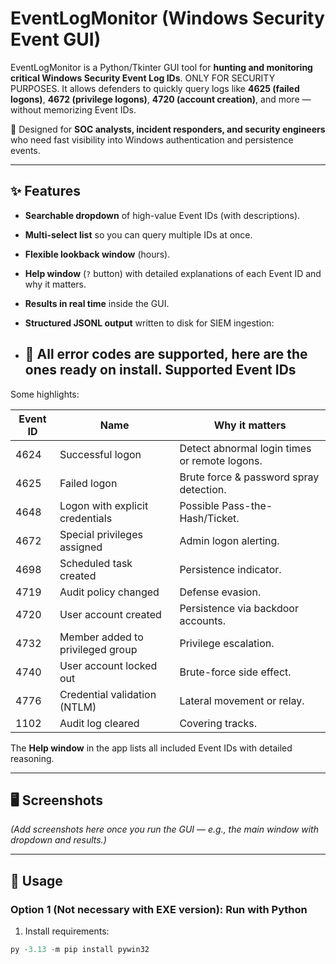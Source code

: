 # EventLogMonitor (Windows Security Event GUI)

EventLogMonitor is a Python/Tkinter GUI tool for **hunting and monitoring critical Windows Security Event Log IDs**. ONLY FOR SECURITY PURPOSES. 
It allows defenders to quickly query logs like **4625 (failed logons)**, **4672 (privilege logons)**, **4720 (account creation)**, and more — without memorizing Event IDs.

🚨 Designed for **SOC analysts, incident responders, and security engineers** who need fast visibility into Windows authentication and persistence events.

---

## ✨ Features

- **Searchable dropdown** of high-value Event IDs (with descriptions).
- **Multi-select list** so you can query multiple IDs at once.
- **Flexible lookback window** (hours).
- **Help window** (`?` button) with detailed explanations of each Event ID and why it matters.
- **Results in real time** inside the GUI.
- **Structured JSONL output** written to disk for SIEM ingestion:

- ## 🔑 All error codes are supported, here are the ones ready on install. Supported Event IDs

Some highlights:

| Event ID | Name | Why it matters |
|----------|------|----------------|
| 4624 | Successful logon | Detect abnormal login times or remote logons. |
| 4625 | Failed logon | Brute force & password spray detection. |
| 4648 | Logon with explicit credentials | Possible Pass-the-Hash/Ticket. |
| 4672 | Special privileges assigned | Admin logon alerting. |
| 4698 | Scheduled task created | Persistence indicator. |
| 4719 | Audit policy changed | Defense evasion. |
| 4720 | User account created | Persistence via backdoor accounts. |
| 4732 | Member added to privileged group | Privilege escalation. |
| 4740 | User account locked out | Brute-force side effect. |
| 4776 | Credential validation (NTLM) | Lateral movement or relay. |
| 1102 | Audit log cleared | Covering tracks. |

The **Help window** in the app lists all included Event IDs with detailed reasoning.

---

## 🖥️ Screenshots

*(Add screenshots here once you run the GUI — e.g., the main window with dropdown and results.)*

---

## 🚀 Usage

### Option 1 (Not necessary with EXE version): Run with Python
1. Install requirements:
 ```powershell
 py -3.13 -m pip install pywin32
